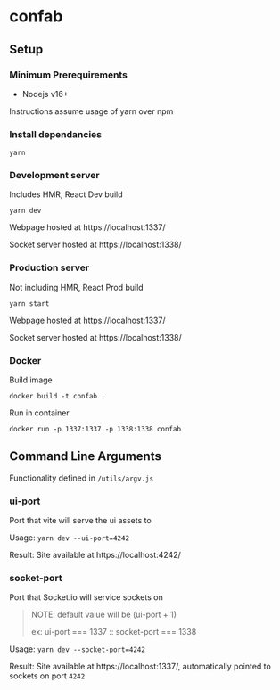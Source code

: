# confab

## Setup
### Minimum Prerequirements
- Nodejs v16+

Instructions assume usage of yarn over npm

### Install dependancies
`yarn`

### Development server
Includes HMR, React Dev build

`yarn dev`

Webpage hosted at https://localhost:1337/

Socket server hosted at https://localhost:1338/

### Production server
Not including HMR, React Prod build

`yarn start`

Webpage hosted at https://localhost:1337/

Socket server hosted at https://localhost:1338/

### Docker
Build image

```docker build -t confab .```

Run in container

```docker run -p 1337:1337 -p 1338:1338 confab```

## Command Line Arguments
Functionality defined in `/utils/argv.js`
### ui-port
Port that vite will serve the ui assets to

Usage: `yarn dev --ui-port=4242`

Result: Site available at https://localhost:4242/

### socket-port
Port that Socket.io will service sockets on

> NOTE: default value will be (ui-port + 1)
>
> ex: ui-port === 1337 :: socket-port === 1338

Usage: `yarn dev --socket-port=4242`

Result: Site available at https://localhost:1337/, automatically pointed to sockets on port `4242`